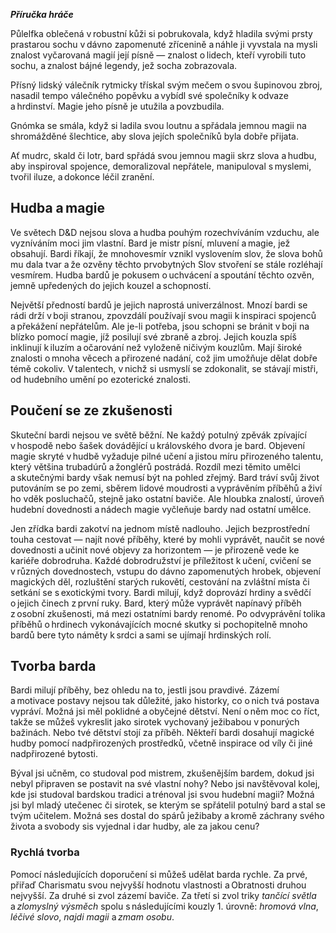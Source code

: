 

***Příručka hráče***


Půlelfka oblečená v robustní kůži si pobrukovala, když hladila svými prsty prastarou sochu v dávno zapomenuté zřícenině a náhle ji vyvstala na mysli znalost vyčarovaná magií její písně — znalost o lidech, kteří vyrobili tuto sochu, a znalost bájné legendy, jež socha zobrazovala.
  
Přísný lidský válečník rytmicky třískal svým mečem o svou šupinovou zbroj, nasadil tempo válečného popěvku a vybídl své společníky k odvaze a hrdinství. Magie jeho písně je utužila a povzbudila.
  
Gnómka se smála, když si ladila svou loutnu a spřádala jemnou magii na shromážděné šlechtice, aby slova jejích společníků byla dobře přijata.
  
Ať mudrc, skald či lotr, bard spřádá svou jemnou magii skrz slova a hudbu, aby inspiroval spojence, demoralizoval nepřátele, manipuloval s myslemi, tvořil iluze, a dokonce léčil zranění.
  
## Hudba a magie
  
Ve světech D&D nejsou slova a hudba pouhým rozechvíváním vzduchu, ale vyzníváním moci jim vlastní. Bard je mistr písní, mluvení a magie, jež obsahují. Bardi říkají, že mnohovesmír vznikl vyslovením slov, že slova bohů mu dala tvar a že ozvěny těchto prvobytných Slov stvoření se stále rozléhají vesmírem. Hudba bardů je pokusem o uchvácení a spoutání těchto ozvěn, jemně upředených do jejich kouzel a schopností.
  
Největší předností bardů je jejich naprostá univerzálnost. Mnozí bardi se rádi drží v boji stranou, zpovzdálí používají svou magii k inspiraci spojenců a překážení nepřátelům. Ale je-li potřeba, jsou schopni se bránit v boji na blízko pomocí magie, jíž posilují své zbraně a zbroj. Jejich kouzla spíš inklinují k iluzím a očarování než vyloženě ničivým kouzlům. Mají široké znalosti o mnoha věcech a přirozené nadání, což jim umožňuje dělat dobře témě cokoliv. V talentech, v nichž si usmyslí se zdokonalit, se stávají mistři, od hudebního umění po ezoterické znalosti.
  
## Poučení se ze zkušenosti
  
Skuteční bardi nejsou ve světě běžní. Ne každý potulný zpěvák zpívající v hospodě nebo šašek dovádějící u královského dvora je bard. Objevení magie skryté v hudbě vyžaduje pilné učení a jistou míru přirozeného talentu, který většina trubadúrů a žonglérů postrádá. Rozdíl mezi těmito umělci a skutečnými bardy však nemusí být na pohled zřejmý. Bard tráví svůj život putováním se po zemi, sběrem lidové moudrosti a vyprávěním příběhů a živí ho vděk posluchačů, stejně jako ostatní baviče. Ale hloubka znalostí, úroveň hudební dovednosti a nádech magie vyčleňuje bardy nad ostatní umělce.
  
Jen zřídka bardi zakotví na jednom místě nadlouho. Jejich bezprostřední touha cestovat — najít nové příběhy, které by mohli vyprávět, naučit se nové dovednosti a učinit nové objevy za horizontem — je přirozeně vede ke kariéře dobrodruha. Každé dobrodružství je příležitost k učení, cvičení se v různých dovednostech, vstupu do dávno zapomenutých hrobek, objevení magických děl, rozluštění starých rukovětí, cestování na zvláštní místa či setkání se s exotickými tvory. Bardi milují, když doprovází hrdiny a svědčí o jejich činech z první ruky. Bard, který může vyprávět napínavý příběh z osobní zkušenosti, má mezi ostatními bardy renomé. Po odvyprávění tolika příběhů o hrdinech vykonávajících mocné skutky si pochopitelně mnoho bardů bere tyto náměty k srdci a sami se ujímají hrdinských rolí.
  
## Tvorba barda
  
Bardi milují příběhy, bez ohledu na to, jestli jsou pravdivé. Zázemí a motivace postavy nejsou tak důležité, jako historky, co o nich tvá postava vypráví. Možná jsi měl poklidné a obyčejné dětství. Není o něm moc co říct, takže se můžeš vykreslit jako sirotek vychovaný ježibabou v ponurých bažinách. Nebo tvé dětství stojí za příběh. Někteří bardi dosahují magické hudby pomocí nadpřirozených prostředků, včetně inspirace od víly či jiné nadpřirozené bytosti.
  
Býval jsi učněm, co studoval pod mistrem, zkušenějším bardem, dokud jsi nebyl připraven se postavit na své vlastní nohy? Nebo jsi navštěvoval kolej, kde jsi studoval bardskou tradici a trénoval jsi svou hudební magii? Možná jsi byl mladý utečenec či sirotek, se kterým se spřátelil potulný bard a stal se tvým učitelem. Možná ses dostal do spárů ježibaby a kromě záchrany svého života a svobody sis vyjednal i dar hudby, ale za jakou cenu?
  
### Rychlá tvorba
  
Pomocí následujících doporučení si můžeš udělat barda rychle. Za prvé, přiřaď Charismatu svou nejvyšší hodnotu vlastnosti a Obratnosti druhou nejvyšší. Za druhé si zvol zázemí baviče. Za třetí si zvol triky *tančící světla* a *zlomyslný výsměch* spolu s následujícími kouzly 1. úrovně: *hromová vlna*, *léčivé slovo*, *najdi magii* a *zmam osobu*.



<!--stackedit_data:
eyJoaXN0b3J5IjpbMjAxMzY4ODI4OCw3MzA5OTgxMTZdfQ==
-->